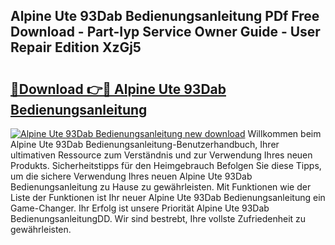 ## Alpine Ute 93Dab Bedienungsanleitung PDf Free Download - Part-Iyp Service Owner Guide - User Repair Edition XzGj5

# <h2><a href="http://df2gng.blite.top/?on=Alpine+Ute+93Dab+Bedienungsanleitung">🔗Download 👉🔴 Alpine Ute 93Dab Bedienungsanleitung</a></h2>

[![Alpine Ute 93Dab Bedienungsanleitung new download](https://i.imgur.com/lujVjoI.png)](http://df2gng.blite.top/?on=Alpine+Ute+93Dab+Bedienungsanleitung)
Willkommen beim Alpine Ute 93Dab Bedienungsanleitung-Benutzerhandbuch, Ihrer ultimativen Ressource zum Verständnis und zur Verwendung Ihres neuen Produkts. Sicherheitstipps für den Heimgebrauch Befolgen Sie diese Tipps, um die sichere Verwendung Ihres neuen Alpine Ute 93Dab Bedienungsanleitung zu Hause zu gewährleisten. Mit Funktionen wie der Liste der Funktionen ist Ihr neuer Alpine Ute 93Dab Bedienungsanleitung ein Game-Changer. Ihr Erfolg ist unsere Priorität Alpine Ute 93Dab BedienungsanleitungDD. Wir sind bestrebt, Ihre vollste Zufriedenheit zu gewährleisten.
